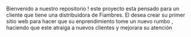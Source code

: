 Bienvenido a nuestro repositorio !
este proyecto esta pensado para un cliente que tiene una distribuidora de Fiambres. El desea crear su primer sitio web para hacer que su enprendimiento tome un nuevo rumbo , haciendo que este atraiga a nuevos clientes y mejorara su atención
